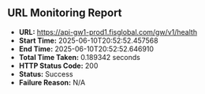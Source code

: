 ## URL Monitoring Report

- **URL:** https://api-gw1-prod1.fisglobal.com/gw/v1/health
- **Start Time:** 2025-06-10T20:52:52.457568
- **End Time:** 2025-06-10T20:52:52.646910
- **Total Time Taken:** 0.189342 seconds
- **HTTP Status Code:** 200
- **Status:** Success
- **Failure Reason:** N/A
